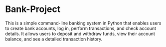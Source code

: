 # Bank-Project
This is a simple command-line banking system in Python that enables users to create bank accounts, log in, perform transactions, and check account details. It allows users to deposit and withdraw funds, view their account balance, and see a detailed transaction history.

